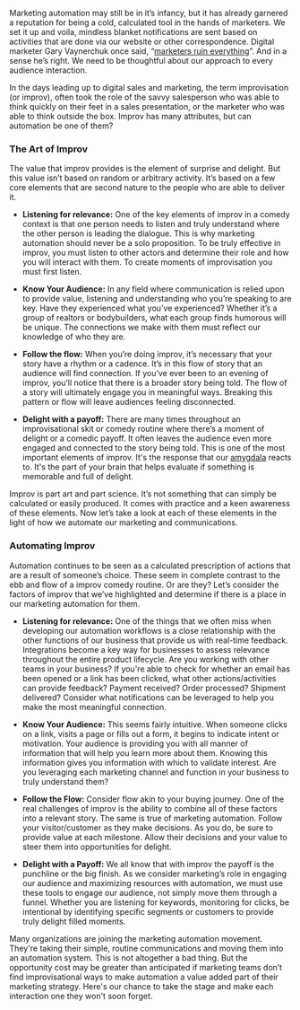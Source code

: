Marketing automation may still be in it’s infancy, but it has already garnered a reputation for being a cold, calculated tool in the hands of marketers. We set it up and voila, mindless blanket notifications are sent based on activities that are done via our website or other correspondence. Digital marketer Gary Vaynerchuk once said, “[marketers ruin everything](https://www.mautic.org/blog/how-to-make-marketing-automation-personal/)”. And in a sense he’s right. We need to be thoughtful about our approach to every audience interaction.

In the days leading up to digital sales and marketing, the term improvisation (or improv), often took the role of the savvy salesperson who was able to think quickly on their feet in a sales presentation, or the marketer who was able to think outside the box. Improv has many attributes, but can automation be one of them? 


### The Art of Improv


The value that improv provides is the element of surprise and delight. But this value isn’t based on random or arbitrary activity. It’s based on a few core elements that are second nature to the people who are able to deliver it.



- **Listening for relevance:**
One of the key elements of improv in a comedy context is that one person needs to listen and truly understand where the other person is leading the dialogue. This is why marketing automation should never be a solo proposition. To be truly effective in improv, you must listen to other actors and determine their role and how you will interact with them. To create moments of improvisation you must first listen.

- **Know Your Audience:**
In any field where communication is relied upon to provide value, listening and understanding who you’re speaking to are key. Have they experienced what you’ve experienced? Whether it’s a group of realtors or bodybuilders, what each group finds humorous will be unique. The connections we make with them must reflect our knowledge of who they are.

- **Follow the flow:**
When you’re doing improv, it’s necessary that your story have a rhythm or a cadence. It’s in this flow of story that an audience will find connection. If you’ve ever been to an evening of improv, you’ll notice that there is a broader story being told. The flow of a story will ultimately engage you in meaningful ways. Breaking this pattern or flow will leave audiences feeling disconnected.

- **Delight with a payoff:**
There are many times throughout an improvisational skit or comedy routine where there’s a moment of delight or a comedic payoff.  It often leaves the audience even more engaged and connected to the story being told. This is one of the most important elements of improv. It's the response that our [amygdala](http://www.livescience.com/13529-insights-brain-region-aha-moments.html) reacts to. It's the part of your brain that helps evaluate if something is memorable and full of delight. 

 

Improv is part art and part science. It’s not something that can simply be calculated or easily produced. It comes with practice and a keen awareness of these elements. Now let’s take a look at each of these elements in the light of how we automate our marketing and communications.


### Automating Improv


Automation continues to be seen as a calculated prescription of actions that are a result of someone’s choice. These seem in complete contrast to the ebb and flow of a improv comedy routine. Or are they? Let’s consider the factors of improv that we’ve highlighted and determine if there is a place in our marketing automation for them.



- **Listening for relevance:**
One of the things that we often miss when developing our automation workflows is a close relationship with the other functions of our business that provide us with real-time feedback. Integrations become a key way for businesses to assess relevance throughout the entire product lifecycle. Are you working with other teams in your business? If you're able to check for whether an email has been opened or a link has been clicked, what other actions/activities can provide feedback? Payment received? Order processed? Shipment delivered? Consider what notifications can be leveraged to help you make the most meaningful connection.

- **Know Your Audience:**
This seems fairly intuitive. When someone clicks on a link, visits a page or fills out a form, it begins to indicate intent or motivation. Your audience is providing you with all manner of information that will help you learn more about them. Knowing this information gives you information with which to validate interest. Are you leveraging each marketing channel and function in your business to truly understand them?

- **Follow the Flow:**
Consider flow akin to your buying journey. One of the real challenges of improv is the ability to combine all of these factors into a relevant story. The same is true of marketing automation. Follow your visitor/customer as they make decisions. As you do, be sure to provide value at each milestone. Allow their decisions and your value to steer them into opportunities for delight.

- **Delight with a Payoff:**
We all know that with improv the payoff is the punchline or the big finish. As we consider marketing’s role in engaging our audience and maximizing resources with automation, we must use these tools to engage our audience, not simply move them through a funnel. Whether you are listening for keywords, monitoring for clicks, be intentional by identifying specific segments or customers to provide truly delight filled moments.



Many organizations are joining the marketing automation movement. They're taking their simple, routine communications and moving them into an automation system. This is not altogether a bad thing. But the opportunity cost may be greater than anticipated if marketing teams don’t find improvisational ways to make automation a value added part of their marketing strategy. Here's our chance to take the stage and make each interaction one they won't soon forget.